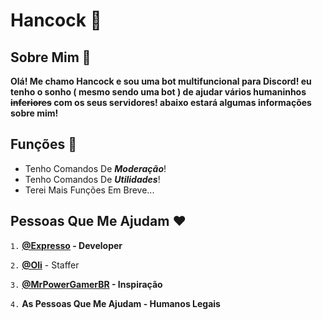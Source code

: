 # Hancock 🤖

## Sobre Mim 👤
**Olá! Me chamo Hancock e sou uma bot multifuncional para Discord! eu tenho o sonho (  mesmo sendo uma bot ) de ajudar vários humaninhos ~~inferiores~~ com os seus servidores! abaixo estará algumas informações sobre mim!**

## Funções 🔧
- Tenho Comandos De ***Moderação***!
- Tenho Comandos De ***Utilidades***!
- Terei Mais Funções Em Breve...

## Pessoas Que Me Ajudam ❤️
`1.` **[@Expresso](https://github.com/ExpressDeveloper/) - Developer**

`2.` **[@Oli](https://github.com/olive644)** - Staffer

`3.` **[@MrPowerGamerBR](https://github.com/MrPowerGamerBR) - Inspiração**

`4.` **As Pessoas Que Me Ajudam - Humanos Legais**
